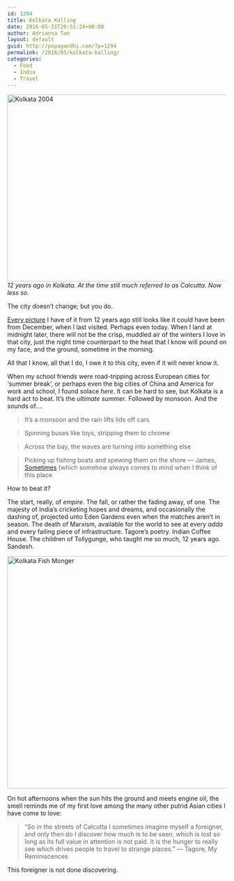```yaml
---
id: 1294
title: Kolkata Kalling
date: 2016-05-31T20:51:24+00:00
author: Adrianna Tan
layout: default
guid: http://popagandhi.com/?p=1294
permalink: /2016/05/kolkata-kalling/
categories:
  - Food
  - India
  - Travel
---
```

 <img src="http://res.cloudinary.com/dmchbvarm/image/upload/v1464695044/32572077_fc88a27348_o_mnpexg.jpg" class="alignnone wp-image-1295" title="Kolkata 2004" width="640" height="429" />_12 years ago in Kolkata. At the time still much referred to as Calcutta. Now less so._

The city doesn&#8217;t change; but you do.

[Every picture](https://www.flickr.com/photos/skinnylatte/albums/724396) I have of it from 12 years ago still looks like it could have been from December, when I last visited. Perhaps even today. When I land at midnight later, there will not be the crisp, muddled air of the winters I love in that city, just the night time counterpart to the heat that I know will pound on my face, and the ground, sometime in the morning.

All that I know, all that I do, I owe it to this city, even if it will never know it.

When my school friends were road-tripping across European cities for &#8216;summer break&#8217;, or perhaps even the big cities of China and America for work and school, I found solace _here_. It can be hard to see, but Kolkata is a hard act to beat. It&#8217;s the _ultimate summer_. Followed by monsoon. And the sounds of&#8230;.

> It&#8217;s a monsoon and the rain lifts lids off cars

> Spinning buses like toys, stripping them to chrome

> Across the bay, the waves are turning into something else

> Picking up fishing boats and spewing them on the shore — James, [Sometimes](https://www.youtube.com/watch?v=ejU5YAHN3vQ) (which somehow always comes to mind when I think of this place

How to beat it?

The start, really, of _empire_. The fall, or rather the fading away, of one. The majesty of India&#8217;s cricketing hopes and dreams, and occasionally the dashing of, projected unto Eden Gardens even when the matches aren&#8217;t in season. The death of Marxism, available for the world to see at every _adda_ and every failing piece of infrastructure. Tagore&#8217;s poetry. Indian Coffee House. The children of Tollygunge, who taught me so much, 12 years ago. Sandesh.

<img src="http://res.cloudinary.com/dmchbvarm/image/upload/v1464698896/126293771_b3365e24fa_o_t8yrik.jpg" class="alignnone wp-image-1302" title="Kolkata Fish Monger" width="800" height="533" />

On hot afternoons when the sun hits the ground and meets engine oil, the smell reminds me of my first love among the many other putrid Asian cities I have come to love:

> “So in the streets of Calcutta I sometimes imagine myself a foreigner, and only then do I discover how much is to be seen, which is lost so long as its full value in attention is not paid. It is the hunger to really see which drives people to travel to strange places.” — Tagore, My Reminiscences

This foreigner is not done discovering.
